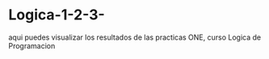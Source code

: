 # Logica-1-2-3-
aqui puedes visualizar los resultados de las practicas ONE, curso Logica de Programacion
